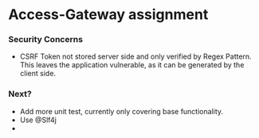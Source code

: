 # Access-Gateway assignment

### Security Concerns
- CSRF Token not stored server side and only verified by Regex Pattern. 
  This leaves the application vulnerable, as it can be generated by the client side.  

### Next?
- Add more unit test, currently only covering base functionality.
- Use @Slf4j
- 
